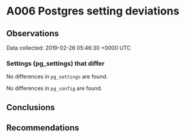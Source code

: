 # A006 Postgres setting deviations #

## Observations ##
Data collected: 2019-02-26 05:46:30 +0000 UTC  

### Settings (pg_settings) that differ ###

No differences in `pg_settings` are found.


No differences in `pg_config` are found.



## Conclusions ##


## Recommendations ##

